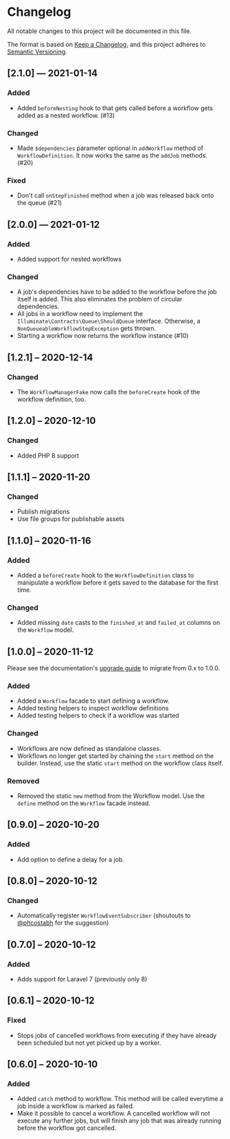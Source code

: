 # Changelog

All notable changes to this project will be documented in this file.

The format is based on [Keep a Changelog](https://keepachangelog.com/en/1.0.0/), 
and this project adheres to [Semantic Versioning](https://semver.org/spec/v2.0.0.html).

## [2.1.0] — 2021-01-14
### Added

- Added `beforeNesting` hook to that gets called before a workflow gets added as a nested workflow. (#13)

### Changed

- Made `$dependencies` parameter optional in `addWorkflow` method of `WorkflowDefinition`. It now
  works the same as the `addJob` methods. (#20) 
  
### Fixed

- Don't call `onStepFinished` method when a job was released back onto the queue (#21)

## [2.0.0] — 2021-01-12
### Added

- Added support for nested workflows

### Changed

- A job's dependencies have to be added to the workflow before the job itself is added. 
  This also eliminates the problem of circular dependencies.
- All jobs in a workflow need to implement the `Illuminate\Contracts\Queue\ShouldQueue` interface.
  Otherwise, a `NonQueueableWorkflowStepException` gets thrown.
- Starting a workflow now returns the workflow instance (#10)

## [1.2.1] – 2020-12-14
### Changed

- The `WorkflowManagerFake` now calls the `beforeCreate` hook of the workflow definition, too.

## [1.2.0] – 2020-12-10
### Changed

- Added PHP 8 support

## [1.1.1] – 2020-11-20
### Changed

- Publish migrations
- Use file groups for publishable assets

## [1.1.0] – 2020-11-16
### Added

- Added a `beforeCreate` hook to the `WorkflowDefinition` class to
  manipulate a workflow before it gets saved to the database for the
  first time.

### Changed

- Added missing `date` casts to the `finished_at` and `failed_at`
  columns on the `Workflow` model.

## [1.0.0] – 2020-11-12

Please see the documentation's [upgrade guide](https://laravel-venture.netlify.app/upgrade-guide.html) to migrate from 0.x to 1.0.0.

### Added

- Added a `Workflow` facade to start defining a workflow.
- Added testing helpers to inspect workflow definitions
- Added testing helpers to check if a workflow was started

### Changed

- Workflows are now defined as standalone classes.
- Workflows no longer get started by chaining the `start` method on the builder.
  Instead, use the static `start` method on the workflow class itself.
  
### Removed

- Removed the static `new` method from the Workflow model. Use the `define`
  method on the `Workflow` facade instead.

## [0.9.0] – 2020-10-20
### Added

- Add option to define a delay for a job.

## [0.8.0] – 2020-10-12
### Changed

- Automatically register `WorkflowEventSubscriber` (shoutouts to [@phcostabh](https://twitter.com/phcostabh) for the suggestion)

## [0.7.0] – 2020-10-12
### Added

- Adds support for Laravel 7 (previously only 8)

## [0.6.1] – 2020-10-12
### Fixed

- Stops jobs of cancelled workflows from executing if they have already been scheduled but not yet picked up by a worker.

## [0.6.0] – 2020-10-10
### Added

- Added `catch` method to workflow. This method will be called everytime a job inside a workflow is marked as failed.
- Make it possible to cancel a workflow. A cancelled workflow will not execute any further jobs, but will finish any job
  that was already running before the workflow got cancelled.

